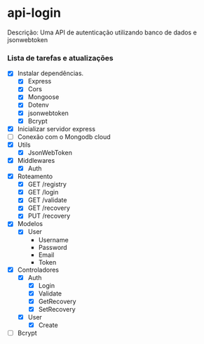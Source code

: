 # api-login

Descrição: Uma API de autenticação utilizando banco de dados e jsonwebtoken

### Lista de tarefas e atualizações

- [x] Instalar dependências.
  - [x] Express
  - [x] Cors
  - [x] Mongoose
  - [x] Dotenv
  - [x] jsonwebtoken
  - [x] Bcrypt
- [x] Inicializar servidor express
- [ ] Conexão com o Mongodb cloud
- [x] Utils
  - [x] JsonWebToken
- [x] Middlewares
  - [x] Auth
- [x] Roteamento
  - [x] GET /registry
  - [x] GET /login
  - [x] GET /validate
  - [x] GET /recovery
  - [x] PUT /recovery
- [x] Modelos
  - [x] User
    - Username
    - Password
    - Email
    - Token
- [x] Controladores
  - [x] Auth
    - [x] Login
    - [x] Validate
    - [x] GetRecovery
    - [x] SetRecovery
  - [x] User
    - [x] Create
- [ ] Bcrypt